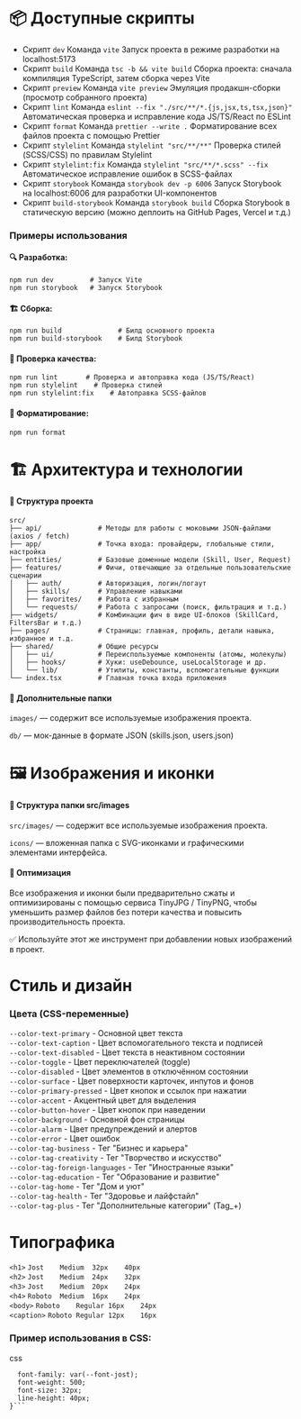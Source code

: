 # 📦 Доступные скрипты

- Скрипт `dev` Команда `vite` Запуск проекта в режиме разработки на localhost:5173
- Скрипт `build` Команда `tsc -b && vite build` Сборка проекта: сначала компиляция TypeScript, затем сборка через Vite
- Скрипт `preview` Команда `vite preview`
  Эмуляция продакшн-сборки (просмотр собранного проекта)
- Скрипт `lint` Команда `eslint --fix "./src/**/*.{js,jsx,ts,tsx,json}"` Автоматическая проверка и исправление кода JS/TS/React по ESLint
- Скрипт `format` Команда `prettier --write .` Форматирование всех файлов проекта с помощью Prettier
- Скрипт `stylelint` Команда `stylelint "src/**/**"` Проверка стилей (SCSS/CSS) по правилам Stylelint
- Скрипт `stylelint:fix` Команда `stylelint "src/**/*.scss" --fix` Автоматическое исправление ошибок в SCSS-файлах
- Скрипт `storybook` Команда `storybook dev -p 6006` Запуск Storybook на localhost:6006 для разработки UI-компонентов
- Скрипт `build-storybook` Команда `storybook build` Сборка Storybook в статическую версию (можно деплоить на GitHub Pages, Vercel и т.д.)

### Примеры использования

#### 🔍 Разработка:

`npm run dev         # Запуск Vite` \
`npm run storybook   # Запуск Storybook`

#### 🏗️ Сборка:

`npm run build              # Билд основного проекта` \
`npm run build-storybook    # Билд Storybook`

#### 🔎 Проверка качества:

`npm run lint       # Проверка и автоправка кода (JS/TS/React)` \
`npm run stylelint    # Проверка стилей` \
`npm run stylelint:fix    # Автоправка SCSS-файлов`

#### 💅 Форматирование:

`npm run format`

# 🏗️ Архитектура и технологии

#### 📁 Структура проекта

```
src/
├── api/              # Методы для работы с моковыми JSON-файлами (axios / fetch)
├── app/              # Точка входа: провайдеры, глобальные стили, настройка
├── entities/         # Базовые доменные модели (Skill, User, Request)
├── features/         # Фичи, отвечающие за отдельные пользовательские сценарии
│   ├── auth/         # Авторизация, логин/логаут
│   ├── skills/       # Управление навыками
│   ├── favorites/    # Работа с избранным
│   └── requests/     # Работа с запросами (поиск, фильтрация и т.д.)
├── widgets/          # Комбинации фич в виде UI-блоков (SkillCard, FiltersBar и т.д.)
├── pages/            # Страницы: главная, профиль, детали навыка, избранное и т.д.
├── shared/           # Общие ресурсы
│   ├── ui/           # Переиспользуемые компоненты (атомы, молекулы)
│   ├── hooks/        # Хуки: useDebounce, useLocalStorage и др.
│   └── lib/          # Утилиты, константы, вспомогательные функции
└── index.tsx         # Главная точка входа приложения
```

#### 📂 Дополнительные папки

`images/` — содержит все используемые изображения проекта.

`db/` — мок-данные в формате JSON (skills.json, users.json)

# 🖼️ Изображения и иконки

#### 📁 Структура папки src/images

`src/images/` — содержит все используемые изображения проекта.

`icons/` — вложенная папка с SVG-иконками и графическими элементами интерфейса.

#### 🧹 Оптимизация

Все изображения и иконки были предварительно сжаты и оптимизированы с помощью сервиса TinyJPG / TinyPNG, чтобы уменьшить размер файлов без потери качества и повысить производительность проекта.

✅ Используйте этот же инструмент при добавлении новых изображений в проект.

# Стиль и дизайн

### Цвета (CSS-переменные)

`--color-text-primary` - Основной цвет текста\
`--color-text-caption` - Цвет вспомогательного текста и подписей \
`--color-text-disabled` - Цвет текста в неактивном состоянии \
`--color-toggle` - Цвет переключателей (toggle) \
`--color-disabled` - Цвет элементов в отключённом состоянии \
`--color-surface` - Цвет поверхности карточек, инпутов и фонов \
`--color-primary-pressed` - Цвет кнопок и ссылок при нажатии \
`--color-accent` - Акцентный цвет для выделения \
`--color-button-hover` - Цвет кнопок при наведении \
`--color-background` - Основной фон страницы \
`--color-alarm` - Цвет предупреждений и алертов \
`--color-error` - Цвет ошибок \
`--color-tag-business` - Тег "Бизнес и карьера" \
`--color-tag-creativity` - Тег "Творчество и искусство" \
`--color-tag-foreign-languages` - Тег "Иностранные языки" \
`--color-tag-education` - Тег "Образование и развитие" \
`--color-tag-home` - Тег "Дом и уют" \
`--color-tag-health` - Тег "Здоровье и лайфстайл" \
`--color-tag-plus` - Тег "Дополнительные категории" (Tag\_+)

# Типографика

`<h1>` `Jost	Medium	32px	40px` \
`<h2>` `Jost	Medium	24px	32px` \
`<h3>` `Jost	Medium	20px	24px` \
`<h4>` `Roboto	Medium	16px	24px` \
`<body>` `Roboto	Regular	16px	24px` \
`<caption>` `Roboto	Regular	12px	16px`

### Пример использования в CSS:

css

````h1 {
  font-family: var(--font-jost);
  font-weight: 500;
  font-size: 32px;
  line-height: 40px;
}```
````
